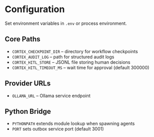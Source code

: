 # Configuration

Set environment variables in `.env` or process environment.

## Core Paths
- `CORTEX_CHECKPOINT_DIR` – directory for workflow checkpoints
- `CORTEX_AUDIT_LOG` – path for structured audit logs
- `CORTEX_HITL_STORE` – JSONL file storing human decisions
- `CORTEX_HITL_TIMEOUT_MS` – wait time for approval (default 300000)

## Provider URLs
- `OLLAMA_URL` – Ollama service endpoint

## Python Bridge
- `PYTHONPATH` extends module lookup when spawning agents
- `PORT` sets outbox service port (default 3001)
